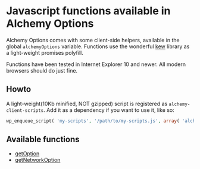 # Javascript functions available in Alchemy Options

Alchemy Options comes with some client-side helpers, available in the global `alchemyOptions` variable. Functions use the wonderful [kew](https://github.com/Medium/kew) library as a light-weight promises polyfill.

Functions have been tested in Internet Explorer 10 and newer. All modern browsers should do just fine.

## Howto

A light-weight(10Kb minified, NOT gzipped) script is registered as `alchemy-client-scripts`. Add it as a dependency if you want to use it, like so:

```php
wp_enqueue_script( 'my-scripts', '/path/to/my-scripts.js', array( 'alchemy-client-scripts' ), '1.0', true );
```

## Available functions

* [getOption](get_option.md)
* [getNetworkOption](get_network_option.md)
